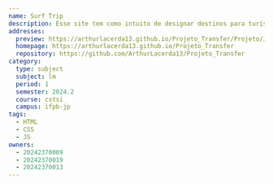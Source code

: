 ```yaml
---
name: Surf Trip
description: Esse site tem como intuito de designar destinos para turístas que estão procurando praias na Paraíba
addresses:
  preview: https://arthurlacerda13.github.io/Projeto_Transfer/Projeto/img/preview.png
  homepage: https://arthurlacerda13.github.io/Projeto_Transfer
  repository: https://github.com/ArthurLacerda13/Projeto_Transfer
category:
  type: subject
  subject: lm
  period: 1
  semester: 2024.2
  course: cstsi
  campus: ifpb-jp
tags:
  - HTML
  - CSS
  - JS
owners:
  - 20242370009
  - 20242370019
  - 20242370013
---
```

